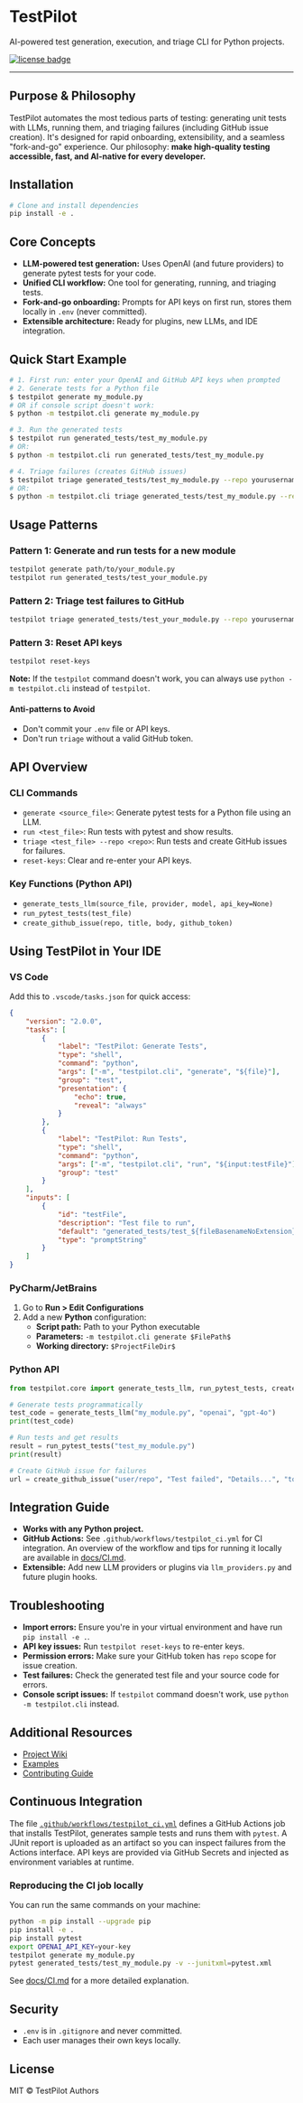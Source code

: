 # TestPilot

AI-powered test generation, execution, and triage CLI for Python projects.

[![license badge](https://img.shields.io/github/license/yourusername/testpilot.svg)](./LICENSE)

---

## Purpose & Philosophy
TestPilot automates the most tedious parts of testing: generating unit tests with LLMs, running them, and triaging failures (including GitHub issue creation). It's designed for rapid onboarding, extensibility, and a seamless "fork-and-go" experience. Our philosophy: **make high-quality testing accessible, fast, and AI-native for every developer.**

## Installation
```bash
# Clone and install dependencies
pip install -e .
```

## Core Concepts
- **LLM-powered test generation:** Uses OpenAI (and future providers) to generate pytest tests for your code.
- **Unified CLI workflow:** One tool for generating, running, and triaging tests.
- **Fork-and-go onboarding:** Prompts for API keys on first run, stores them locally in `.env` (never committed).
- **Extensible architecture:** Ready for plugins, new LLMs, and IDE integration.

## Quick Start Example
```bash
# 1. First run: enter your OpenAI and GitHub API keys when prompted
# 2. Generate tests for a Python file
$ testpilot generate my_module.py
# OR if console script doesn't work:
$ python -m testpilot.cli generate my_module.py

# 3. Run the generated tests
$ testpilot run generated_tests/test_my_module.py
# OR:
$ python -m testpilot.cli run generated_tests/test_my_module.py

# 4. Triage failures (creates GitHub issues)
$ testpilot triage generated_tests/test_my_module.py --repo yourusername/yourrepo
# OR:
$ python -m testpilot.cli triage generated_tests/test_my_module.py --repo yourusername/yourrepo
```

## Usage Patterns
### Pattern 1: Generate and run tests for a new module
```bash
testpilot generate path/to/your_module.py
testpilot run generated_tests/test_your_module.py
```
### Pattern 2: Triage test failures to GitHub
```bash
testpilot triage generated_tests/test_your_module.py --repo yourusername/yourrepo
```
### Pattern 3: Reset API keys
```bash
testpilot reset-keys
```

**Note:** If the `testpilot` command doesn't work, you can always use `python -m testpilot.cli` instead of `testpilot`.

#### Anti-patterns to Avoid
- Don't commit your `.env` file or API keys.
- Don't run `triage` without a valid GitHub token.

## API Overview
### CLI Commands
- `generate <source_file>`: Generate pytest tests for a Python file using an LLM.
- `run <test_file>`: Run tests with pytest and show results.
- `triage <test_file> --repo <repo>`: Run tests and create GitHub issues for failures.
- `reset-keys`: Clear and re-enter your API keys.

### Key Functions (Python API)
- `generate_tests_llm(source_file, provider, model, api_key=None)`
- `run_pytest_tests(test_file)`
- `create_github_issue(repo, title, body, github_token)`

## Using TestPilot in Your IDE

### VS Code
Add this to `.vscode/tasks.json` for quick access:
```json
{
    "version": "2.0.0",
    "tasks": [
        {
            "label": "TestPilot: Generate Tests",
            "type": "shell",
            "command": "python",
            "args": ["-m", "testpilot.cli", "generate", "${file}"],
            "group": "test",
            "presentation": {
                "echo": true,
                "reveal": "always"
            }
        },
        {
            "label": "TestPilot: Run Tests",
            "type": "shell",
            "command": "python",
            "args": ["-m", "testpilot.cli", "run", "${input:testFile}"],
            "group": "test"
        }
    ],
    "inputs": [
        {
            "id": "testFile",
            "description": "Test file to run",
            "default": "generated_tests/test_${fileBasenameNoExtension}.py",
            "type": "promptString"
        }
    ]
}
```

### PyCharm/JetBrains
1. Go to **Run > Edit Configurations**
2. Add a new **Python** configuration:
   - **Script path:** Path to your Python executable
   - **Parameters:** `-m testpilot.cli generate $FilePath$`
   - **Working directory:** `$ProjectFileDir$`

### Python API
```python
from testpilot.core import generate_tests_llm, run_pytest_tests, create_github_issue

# Generate tests programmatically
test_code = generate_tests_llm("my_module.py", "openai", "gpt-4o")
print(test_code)

# Run tests and get results
result = run_pytest_tests("test_my_module.py")
print(result)

# Create GitHub issue for failures
url = create_github_issue("user/repo", "Test failed", "Details...", "token")
```

## Integration Guide
- **Works with any Python project.**
- **GitHub Actions:** See `.github/workflows/testpilot_ci.yml` for CI integration. An overview of the workflow and tips for running it locally are available in [docs/CI.md](./docs/CI.md).
- **Extensible:** Add new LLM providers or plugins via `llm_providers.py` and future plugin hooks.

## Troubleshooting
- **Import errors:** Ensure you're in your virtual environment and have run `pip install -e .`.
- **API key issues:** Run `testpilot reset-keys` to re-enter keys.
- **Permission errors:** Make sure your GitHub token has `repo` scope for issue creation.
- **Test failures:** Check the generated test file and your source code for errors.
- **Console script issues:** If `testpilot` command doesn't work, use `python -m testpilot.cli` instead.

## Additional Resources
- [Project Wiki](./docs/)
- [Examples](./examples/)
- [Contributing Guide](./CONTRIBUTING.md)

## Continuous Integration
The file [`.github/workflows/testpilot_ci.yml`](./.github/workflows/testpilot_ci.yml)
defines a GitHub Actions job that installs TestPilot, generates sample tests and
runs them with `pytest`. A JUnit report is uploaded as an artifact so you can
inspect failures from the Actions interface. API keys are provided via GitHub
Secrets and injected as environment variables at runtime.

### Reproducing the CI job locally
You can run the same commands on your machine:

```bash
python -m pip install --upgrade pip
pip install -e .
pip install pytest
export OPENAI_API_KEY=your-key
testpilot generate my_module.py
pytest generated_tests/test_my_module.py -v --junitxml=pytest.xml
```

See [docs/CI.md](./docs/CI.md) for a more detailed explanation.

## Security
- `.env` is in `.gitignore` and never committed.
- Each user manages their own keys locally.

## License
MIT © TestPilot Authors
